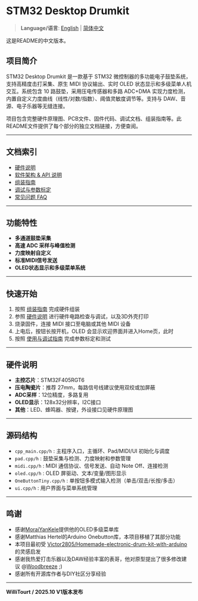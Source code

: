 # STM32 Desktop Drumkit

> **Language/语言**: [English](README.md) | [简体中文](README-zh-CN.md)

这是README的中文版本。

## 项目简介

STM32 Desktop Drumkit 是一款基于 STM32 微控制器的多功能电子鼓垫系统，支持高精度击打采集、原生 MIDI 协议输出、实时 OLED 状态显示和多级菜单人机交互。系统包含 10 路鼓垫，采用压电传感器和多路 ADC+DMA 实现力度检测，内置自定义力度曲线（线性/对数/指数）、阈值灵敏度调节等。支持与 DAW、音源、电子乐器等无缝连接。

项目包含完整硬件原理图、PCB文件、固件代码、调试文档、组装指南等。此README文件提供了每个部分的独立文档链接，方便查阅。

---

## 文档索引

- [硬件说明](Docs/hardware-zh-CN.md)
- [软件架构 & API 说明](Docs/software-zh-CN.md)
- [组装指南](Docs/assemble-zh-CN.md)
- [调试与参数标定](Docs/howtodebug-zh-CN.md)
- [常见问题 FAQ](Docs/faq-zh-CN.md)

---

## 功能特性

- **多通道鼓垫采集**
- **高速 ADC 采样与峰值检测**
- **力度映射自定义**
- **标准MIDI信号发送**
- **OLED状态显示和多级菜单系统**

---

## 快速开始

1. 按照 [组装指南](Docs/assemble-zh-CN.md) 完成硬件组装
2. 参照 [硬件说明](Docs/hardware-zh-CN.md) 进行硬件电路检查与调试，以及3D外壳打印
3. 烧录固件，连接 MIDI 接口至电脑或其他 MIDI 设备
4. 上电后，按钮长按开机，OLED 会显示欢迎界面并进入Home页，此时
5. 按照 [使用与调试指南](Docs/howtodebug-zh-CN.md) 完成参数标定和测试

---

## 硬件说明

- **主控芯片**：STM32F405RGT6
- **压电陶瓷片**：推荐 27mm，每路信号线建议使用双绞或加屏蔽
- **ADC采样**：12位精度，多路复用
- **OLED显示**：128x32分辨率，I2C接口
- **其他**：LED、蜂鸣器、按键，外设接口见硬件原理图

---

## 源码结构

- `cpp_main.cpp/h` : 主程序入口，主循环、Pad/MIDI/UI 初始化与调度
- `pad.cpp/h` : 鼓垫采集与检测、力度映射和参数管理
- `midi.cpp/h` : MIDI 通信协议、信号发送、自动 Note Off、连接检测
- `oled.cpp/h` : OLED 屏驱动、文本/变量/图形显示
- `OneButtonTiny.cpp/h` : 单按钮多模式输入检测（单击/双击/长按/多击）
- `ui.cpp/h` : 用户界面与菜单系统管理

---

## 鸣谢

- 感谢[MoraiYanKele](https://github.com/MoraiYanKele)提供他的OLED多级菜单库
- 感谢Matthias Hertel的Arduino Onebutton库，本项目移植了其部分功能
- 本项目最初受 [Victor2805/Homemade-electronic-drum-kit-with-arduino](https://github.com/Victor2805/Homemade-electronic-drum-kit-with-arduino) 的灵感启发
- 感谢我热爱打击乐器以及DAW经验丰富的表哥，他对原型提出了很多修改建议 @[Woodbreeze](https://github.com/WoodBreeze) ;)
- 感谢所有开源库作者与DIY社区分享经验

---

**WilliTourt / 2025.10 V1版本发布**
